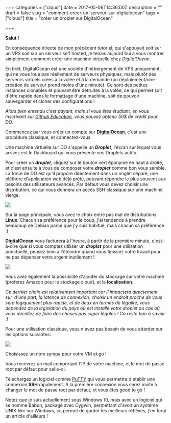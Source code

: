 +++
categories = ["cloud"]
date = 2017-05-06T14:36:00Z
description = ""
draft = false
slug = "comment-creer-un-serveur-sur-digitalocean"
tags = ["cloud"]
title = "créer un droplet sur DigitalOcean"

+++


**Salut !**

En conséquence directe de mon précédent tutoriel, qui s'appuyait soit sur un VPS soit sur un serveur self hosted, je tenais aujourd'hui à vous montrer simplement comment créer une machine virtuelle chez *DigitalOcean*.

En bref, DigitalOcean est une société d'hébergement de VPS uniquement, qui ne voue loue pas réellement de serveurs physiques, mais plutôt des serveurs virtuels créés à la volée et à la demande (un déploiement/une création de serveur prend moins d'une minute). Ce sont des petites instances clonables et pouvant être détruites à la volée, ce qui permet soit d'être rapide dans le formattage d'une machine, soit de pouvoir sauvegarder et cloner des configurations !

*Alors bien entendu c'est payant, mais si vous êtes étudiant, en vous inscrivant sur [Github Education](https://education.github.com/), vous pouvez obtenir 50$ de crédit pour DO.*

Commencez par vous créer un compte sur [**DigitalOcean**](https://cloud.digitalocean.com/registrations/new), c'est une procédure classique, et connectez-vous.

Une machine virtuelle sur DO s'appelle un ***Droplet***, l'écran sur lequel vous arrivez est le Dashboard qui vous présente vos Droplets actifs.

Pour créer un ***droplet***, cliquez sur le bouton vert éponyme en haut à droite, et c'est ensuite à vous de composer votre ***droplet*** comme bon vous semble.
La force de DO est qu'il propore directement dans un onglet séparé, une pléthore d'application web déjà prête, pouvant répondre le plus souvent aux besoins des utilisateurs avancés. 
Par défaut vous devez choisir une distribution, ce qui vous donnera un accès SSH classique sur une machine vierge.

![](__GHOST_URL__/content/images/2017/05/2017-05-05-16_21_31-.png)

Sur la page principale, vous avez le choix entre pas mal de distributions **Linux**. Chacun sa préférence pour le coup, j'ai tendence à prendre beaucoup de Debian parce que j'y suis habitué, mais chacun sa préférence :)

**DigitalOcean** vous facturera à l'heure, à partir de la première minute, c'est-à-dire que si vous comptez utiliser un ***droplet*** pour une utilisation ponctuelle, pensez bien à l'éteindre quand vous finissez votre travail pour ne pas dépenser votre argent inutilement !

![](__GHOST_URL__/content/images/2017/05/2017-05-05-16_25_49-DigitalOcean---Create-Droplets.png)

Vous avez également la possibilité d'ajouter du stockage sur votre machine (préférez Amazon pour le stockage cloud), et la **localisation**.

*Ce dernier choix est relativement important car il impactera directement sur, d'une part, la latence de connexion, choisir un endroit proche de vous sera logiquement plus rapide, et de deux en termes de légalité, vous dépendez de la législation du pays où est installé votre droplet au cas où vous décidiez de faire des choses pas super légales ! Ca reste bon à savoir :)*

Pour une utilisation classique, vous n'avez pas besoin de vous attarder sur les options suivantes:

![](__GHOST_URL__/content/images/2017/05/2017_05_05_16_29_28_DigitalOcean_Create_Droplets.png)

Choisissez un nom sympa pour votre VM et go !

Vous recevrez un mail comportant l'IP de votre machine, et le mot de passe root par défaut pour celle-ci.

Téléchargez un logiciel comme [PuTTY](https://the.earth.li/~sgtatham/putty/latest/w64/putty-64bit-0.69-installer.msi) qui vous permettra d'établir une connexion **SSH** rapidement. A la première connexion vous serez invité à changer le mot de passe root par défaut, et vous êtes good to go !

Notez que je suis actuellement sous Windows 10, mais avec un logiciel qui se nomme Babun, packagé avec Cygwin, permettant d'avoir un système UNIX-like sur Windows, ça permet de garder les meilleurs réflèxes, j'en ferai un article d'ailleurs !

